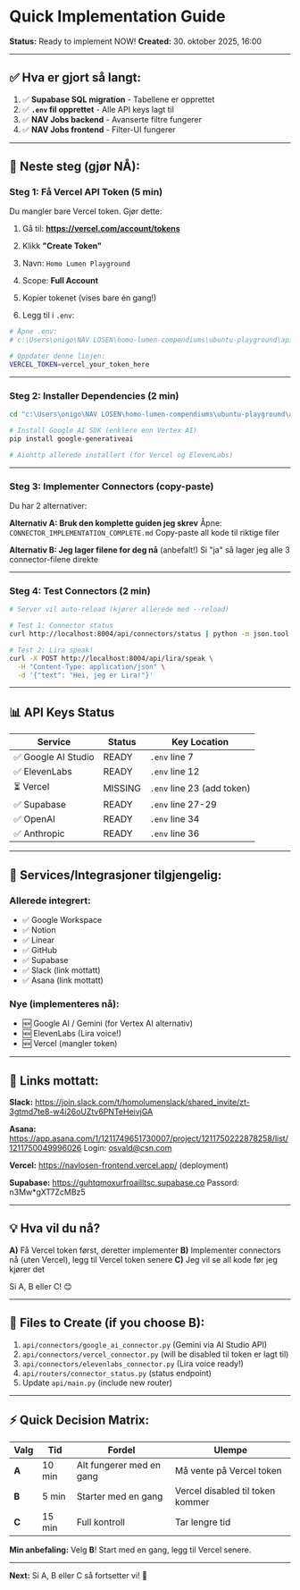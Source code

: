 # Quick Implementation Guide
**Status:** Ready to implement NOW!
**Created:** 30. oktober 2025, 16:00

---

## ✅ Hva er gjort så langt:

1. ✅ **Supabase SQL migration** - Tabellene er opprettet
2. ✅ **`.env` fil opprettet** - Alle API keys lagt til
3. ✅ **NAV Jobs backend** - Avanserte filtre fungerer
4. ✅ **NAV Jobs frontend** - Filter-UI fungerer

---

## 🎯 Neste steg (gjør NÅ):

### Steg 1: Få Vercel API Token (5 min)

Du mangler bare Vercel token. Gjør dette:

1. Gå til: **https://vercel.com/account/tokens**
2. Klikk **"Create Token"**
3. Navn: `Homo Lumen Playground`
4. Scope: **Full Account**
5. Kopier tokenet (vises bare én gang!)

6. Legg til i `.env`:
```bash
# Åpne .env:
# c:\Users\onigo\NAV LOSEN\homo-lumen-compendiums\ubuntu-playground\api\.env

# Oppdater denne linjen:
VERCEL_TOKEN=vercel_your_token_here
```

---

### Steg 2: Installer Dependencies (2 min)

```bash
cd "c:\Users\onigo\NAV LOSEN\homo-lumen-compendiums\ubuntu-playground\api"

# Install Google AI SDK (enklere enn Vertex AI)
pip install google-generativeai

# Aiohttp allerede installert (for Vercel og ElevenLabs)
```

---

### Steg 3: Implementer Connectors (copy-paste)

Du har 2 alternativer:

**Alternativ A: Bruk den komplette guiden jeg skrev**
Åpne: `CONNECTOR_IMPLEMENTATION_COMPLETE.md`
Copy-paste all kode til riktige filer

**Alternativ B: Jeg lager filene for deg nå** (anbefalt!)
Si "ja" så lager jeg alle 3 connector-filene direkte

---

### Steg 4: Test Connectors (2 min)

```bash
# Server vil auto-reload (kjører allerede med --reload)

# Test 1: Connector status
curl http://localhost:8004/api/connectors/status | python -m json.tool

# Test 2: Lira speak!
curl -X POST http://localhost:8004/api/lira/speak \
  -H "Content-Type: application/json" \
  -d '{"text": "Hei, jeg er Lira!"}'
```

---

## 📊 API Keys Status

| Service | Status | Key Location |
|---------|--------|--------------|
| ✅ Google AI Studio | READY | `.env` line 7 |
| ✅ ElevenLabs | READY | `.env` line 12 |
| ⏳ Vercel | MISSING | `.env` line 23 (add token) |
| ✅ Supabase | READY | `.env` line 27-29 |
| ✅ OpenAI | READY | `.env` line 34 |
| ✅ Anthropic | READY | `.env` line 36 |

---

## 🚀 Services/Integrasjoner tilgjengelig:

### Allerede integrert:
- ✅ Google Workspace
- ✅ Notion
- ✅ Linear
- ✅ GitHub
- ✅ Supabase
- ✅ Slack (link mottatt)
- ✅ Asana (link mottatt)

### Nye (implementeres nå):
- 🆕 Google AI / Gemini (for Vertex AI alternativ)
- 🆕 ElevenLabs (Lira voice!)
- 🆕 Vercel (mangler token)

---

## 🔗 Links mottatt:

**Slack:**
https://join.slack.com/t/homolumenslack/shared_invite/zt-3gtmd7te8-w4i26oUZtv6PNTeHeivjGA

**Asana:**
https://app.asana.com/1/1211749651730007/project/1211750222878258/list/1211750049996026
Login: osvald@csn.com

**Vercel:**
https://navlosen-frontend.vercel.app/ (deployment)

**Supabase:**
https://guhtqmoxurfroailltsc.supabase.co
Passord: n3Mw*gXT7ZcMBz5

---

## 💡 Hva vil du nå?

**A)** Få Vercel token først, deretter implementer
**B)** Implementer connectors nå (uten Vercel), legg til Vercel token senere
**C)** Jeg vil se all kode før jeg kjører det

Si A, B eller C! 😊

---

## 📁 Files to Create (if you choose B):

1. `api/connectors/google_ai_connector.py` (Gemini via AI Studio API)
2. `api/connectors/vercel_connector.py` (will be disabled til token er lagt til)
3. `api/connectors/elevenlabs_connector.py` (Lira voice ready!)
4. `api/routers/connector_status.py` (status endpoint)
5. Update `api/main.py` (include new router)

---

## ⚡ Quick Decision Matrix:

| Valg | Tid | Fordel | Ulempe |
|------|-----|--------|--------|
| **A** | 10 min | Alt fungerer med en gang | Må vente på Vercel token |
| **B** | 5 min | Starter med en gang | Vercel disabled til token kommer |
| **C** | 15 min | Full kontroll | Tar lengre tid |

**Min anbefaling:** Velg **B**! Start med en gang, legg til Vercel senere.

---

**Next:** Si A, B eller C så fortsetter vi! 🚀

